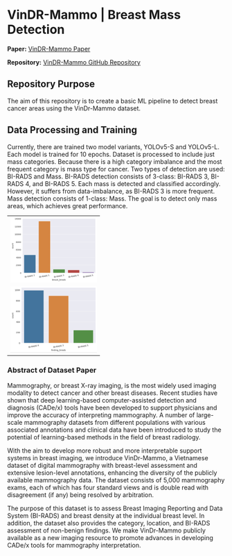 # VinDR-Mammo | Breast Mass Detection

**Paper:** [VinDR-Mammo Paper](https://www.nature.com/articles/s41597-023-02100-7)

**Repository:** [VinDR-Mammo GitHub Repository](https://github.com/vinbigdata-medical/vindr-mammo/tree/master)

## Repository Purpose

The aim of this repository is to create a basic ML pipeline to detect breast cancer areas using the VinDr-Mammo dataset.

## Data Processing and Training 

Currently, there are trained two model variants, YOLOv5-S and YOLOv5-L. Each model is trained for 10 epochs. Dataset is processed to include just mass categories. Because there is a high category imbalance and the most frequent category is mass type for cancer. Two types of detection are used: BI-RADS and Mass. BI-RADS detection consists of 3-class: BI-RADS 3, BI-RADS 4, and BI-RADS 5. Each mass is detected and classified accordingly. However, it suffers from data-imbalance, as BI-RADS 3 is more frequent. Mass detection consists of 1-class: Mass. The goal is to detect only mass areas, which achieves great performance.

<table>
  <tr>
    <td align="center">
      <img src="assets/breast_birads_distribution.png" alt="Breast BI-RADS Distribution" width="200"/>
    </td>
  </tr>
  <tr>
    <td align="center">
      <img src="assets/finding_birads_distribution.png" alt="Tumor BI-RADS Distribution" width="200"/>
    </td>
  </tr>
</table>


### Abstract of Dataset Paper

Mammography, or breast X-ray imaging, is the most widely used imaging modality to detect cancer and other breast diseases. Recent studies have shown that deep learning-based computer-assisted detection and diagnosis (CADe/x) tools have been developed to support physicians and improve the accuracy of interpreting mammography. A number of large-scale mammography datasets from different populations with various associated annotations and clinical data have been introduced to study the potential of learning-based methods in the field of breast radiology.

With the aim to develop more robust and more interpretable support systems in breast imaging, we introduce VinDr-Mammo, a Vietnamese dataset of digital mammography with breast-level assessment and extensive lesion-level annotations, enhancing the diversity of the publicly available mammography data. The dataset consists of 5,000 mammography exams, each of which has four standard views and is double read with disagreement (if any) being resolved by arbitration.

The purpose of this dataset is to assess Breast Imaging Reporting and Data System (BI-RADS) and breast density at the individual breast level. In addition, the dataset also provides the category, location, and BI-RADS assessment of non-benign findings. We make VinDr-Mammo publicly available as a new imaging resource to promote advances in developing CADe/x tools for mammography interpretation.